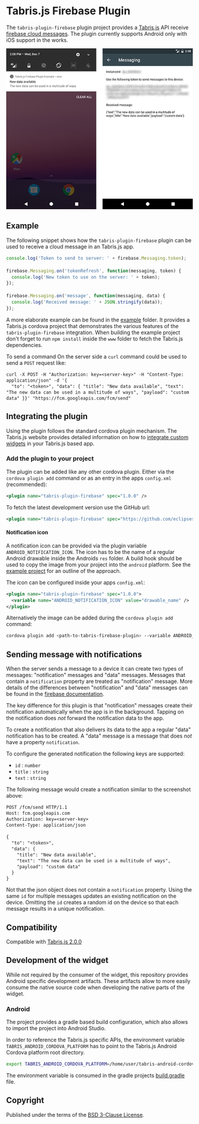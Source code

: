 # Tabris.js Firebase Plugin

The `tabris-plugin-firebase` plugin project provides a [Tabris.js](https://tabrisjs.com) API receive [firebase cloud messages](https://firebase.google.com/docs/cloud-messaging/). The plugin currently supports Android only with iOS support in the works.

![Firebase plugin on Android](assets/screenshots/firebase.png)

## Example

The following snippet shows how the `tabris-plugin-firebase` plugin can be used to receive a cloud message in an Tabris.js app.

```js
console.log('Token to send to server: ' + firebase.Messaging.token);

firebase.Messaging.on('tokenRefresh', function(messaging, token) {
  console.log('New token to use on the server: ' + token);
});

firebase.Messaging.on('message', function(messaging, data) {
  console.log('Received message: ' + JSON.stringify(data));
});
```

A more elaborate example can be found in the [example](example/) folder. It provides a Tabris.js cordova project that demonstrates the various features of the `tabris-plugin-firebase` integration. When building the example project don't forget to run `npm install` inside the `www` folder to fetch the Tabris.js dependencies.

To send a command On the server side a `curl` command could be used to send a `POST` request like:

```shell
curl -X POST -H "Authorization: key=<server-key>" -H "Content-Type: application/json" -d '{
  "to": "<token>", "data": { "title": "New data available", "text": "The new data can be used in a multitude of ways", "payload": "custom data" }}' "https://fcm.googleapis.com/fcm/send"
```

## Integrating the plugin
Using the plugin follows the standard cordova plugin mechanism. The Tabris.js website provides detailed information on how to [integrate custom widgets](https://tabrisjs.com/documentation/latest/build#adding-plugins) in your Tabris.js based app.

### Add the plugin to your project

The plugin can be added like any other cordova plugin. Either via the `cordova plugin add` command or as an entry in the apps `config.xml` (recommended):

```xml
<plugin name="tabris-plugin-firebase" spec="1.0.0" />
```

To fetch the latest development version use the GitHub url:

```xml
<plugin name="tabris-plugin-firebase" spec="https://github.com/eclipsesource/tabris-plugin-firebase.git#:/plugin" />
```

#### Notification icon

A notification icon can be provided via the plugin variable `ANDROID_NOTIFICATION_ICON`. The icon has to be the name of a regular Android drawable inside the Androids `res` folder. A build hook should be used to copy the image from your project into the `android` platform. See the [example project](example/) for an outline of the approach.

The icon can be configured inside your apps `config.xml`:

```xml
<plugin name="tabris-plugin-firebase" spec="1.0.0">
  <variable name="ANDROID_NOTIFICATION_ICON" value="drawable_name" />
</plugin>
```

Alternatively the image can be added during the `cordova plugin add` command:

```bash
cordova plugin add <path-to-tabris-firebase-plugin> --variable ANDROID_NOTIFICATION_ICON=`drawable_image`
```

## Sending message with notifications

When the server sends a message to a device it can create two types of messages: "notification" messages and "data" messages. Messages that contain a `notification` property are treated as "notification" message. More details of the differences between "notification" and "data" messages can be found in the [firebase documentation](https://firebase.google.com/docs/cloud-messaging/concept-options#notifications_and_data_messages).

The key difference for this plugin is that "notification" messages create their notification automatically when the app is in the background. Tapping on the notification does *not* forward the notification data to the app.

To create a notification that also delivers its data to the app a regular "data" notification has to be created. A "data" message is a message that does _not_ have a property `notification`.

To configure the generated notification the following keys are supported:

- `id` : `number`
- `title` : `string`
- `text` : `string`

The following message would create a notification similar to the screenshot above:

```
POST /fcm/send HTTP/1.1
Host: fcm.googleapis.com
Authorization: key=<server-key>
Content-Type: application/json

{
  "to": "<token>",
  "data": {
    "title": "New data available",
    "text": "The new data can be used in a multitude of ways",
    "payload": "custom data"
  }
}
```

Not that the json object does not contain a `notification` property. Using the same `id` for multiple messages updates an existing notification on the device. Omitting the `id` creates a random id on the device so that each message results in a unique notification.

## Compatibility

Compatible with [Tabris.js 2.0.0](https://github.com/eclipsesource/tabris-js/releases/tag/v2.0.0)

## Development of the widget

While not required by the consumer of the widget, this repository provides Android specific development artifacts. These artifacts allow to more easily consume the native source code when developing the native parts of the widget.

### Android

The project provides a gradle based build configuration, which also allows to import the project into Android Studio.

In order to reference the Tabris.js specific APIs, the environment variable `TABRIS_ANDROID_CORDOVA_PLATFORM` has to point to the Tabris.js Android Cordova platform root directory.

```bash
export TABRIS_ANDROID_CORDOVA_PLATFORM=/home/user/tabris-android-cordova
```
 The environment variable is consumed in the gradle projects [build.gradle](plugin/project/android/build.gradle) file.

## Copyright

Published under the terms of the [BSD 3-Clause License](LICENSE).
